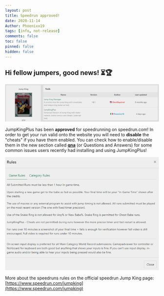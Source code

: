 ```yaml
---
layout: post
title: Speedrun approved!
date: 2020-11-14
Author: Phoenixx19
tags: [info, not-release]
comments: false
toc: false
pinned: false
hidden: false
---
```


## Hi fellow jumpers, good news! ⏳🏆

![tools](https://raw.githubusercontent.com/Phoenixx19/JumpKingPlus/www/images/tools.png)

JumpKingPlus has been **approved** for speedrunning on speedrun.com! In order to get your run valid onto the website you will need to **disable** the "cheats" if you have them enabled. <!-- more --> You can check how to enable/disable them in the new section called [**qna**](https://phoenixx19.github.io/JumpKingPlus/qna) (or Questions and Answers) for some common issues users recently had installing and using JumpKingPlus!

![rules](https://raw.githubusercontent.com/Phoenixx19/JumpKingPlus/www/images/rules.png)

More about the speedruns rules on the official speedrun Jump King page: [https://www.speedrun.com/jumpking](https://www.speedrun.com/jumpking)